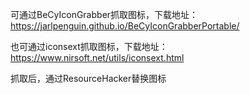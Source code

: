 可通过BeCyIconGrabber抓取图标，下载地址：https://jarlpenguin.github.io/BeCyIconGrabberPortable/

也可通过iconsext抓取图标，下载地址：https://www.nirsoft.net/utils/iconsext.html

抓取后，通过ResourceHacker替换图标
